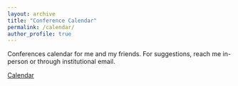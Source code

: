 ```yaml
---
layout: archive
title: "Conference Calendar"
permalink: /calendar/
author_profile: true
---
```


Conferences calendar for me and my friends. For suggestions, reach me in-person or through institutional email.

[Calendar](https://spectacular-panda-093.notion.site/Conference-Calendar-e7c276ac7c8441e4a968d54551c31a74?pvs=4)
